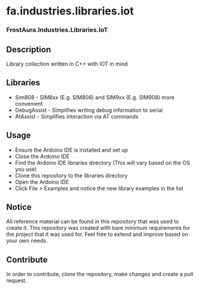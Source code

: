 # fa.industries.libraries.iot
### FrostAura.Industries.Libraries.IoT

## Description
Library collection written in C++ with IOT in mind

## Libraries
* Sim808 - SIM8xx (E.g. SIM808) and SIM9xx (E.g. SIM908) more convenient
* DebugAssist - Simplifies writing debug information to serial
* AtAssist - Simplifies interaction via AT commands

## Usage
* Ensure the Ardoino IDE is installed and set up
* Close the Ardoino IDE
* Find the Ardoino IDE libraries directory (This will vary based on the OS you use)
* Clone this repository to the libraries directory
* Open the Ardoino IDE
* Click File > Examples and notice the new library examples in the list

## Notice
All reference material can be found in this repository that was used to create it. This repository was created with bare minimum requirements for the project that it was used for. Feel free to extend and improve based on your own needs.

## Contribute
In order to contribute, clone the repository, make changes and create a pull request.
